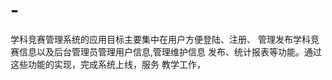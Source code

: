 # -
学科竞赛管理系统的应用目标主要集中在用户方便登陆、注册、 管理发布学科竞赛信息以及后台管理员管理用户信息,管理维护信息 发布、统计报表等功能。通过这些功能的实现，完成系统上线，服务 教学工作，
